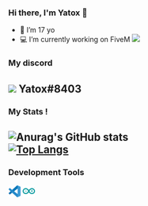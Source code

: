 ### Hi there, I'm Yatox 👋

- 💫 I’m 17 yo
- 💻 I’m currently working on FiveM <img src="https://img.icons8.com/color/18/000000/fivem.png"/>

### My discord
<img src="https://img.icons8.com/fluent/20/000000/discord-new-logo.png"/>   Yatox#8403
---
### My Stats !
![Anurag's GitHub stats](https://github-readme-stats.vercel.app/api?username=Yatox18&theme=algolia&show_icons=true)
<br />
[![Top Langs](https://github-readme-stats.vercel.app/api/top-langs/?username=Yatox18&theme=algolia)](https://github.com/anuraghazra/github-readme-stats)
---
### Development Tools
<div align="left">
  <img height="25" src="https://raw.githubusercontent.com/devicons/devicon/master/icons/vscode/vscode-original.svg" alt="vscode" />
  <img height="25" src="https://raw.githubusercontent.com/devicons/devicon/master/icons/arduino/arduino-original.svg" alt="arduino" />
</div>
